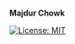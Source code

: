**Majdur Chowk**

[![License: MIT](https://img.shields.io/badge/License-MIT-yellow.svg)](https://opensource.org/licenses/MIT)


